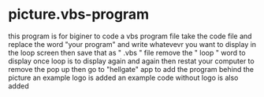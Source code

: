 # picture.vbs-program
this program is for biginer to code a vbs program file
take the code file and replace the word "your program" and write whatevevr you want to display in the loop screen
then save that as " .vbs " file
remove the " loop " word to display once
loop is to display again and again then restat your computer to remove the pop up
then go to "hellgate" app to add the program behind the picture
an example logo is added
an example code without logo is also added
